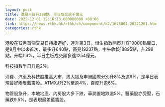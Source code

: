 ```yaml
---
layout: post
title: 港股半日升298點　半日成交逾千億元
date: 2022-12-01 12:16:13.000000000 +08:00
link: https://news.rthk.hk/rthk/ch/component/k2/1678002-20221201.htm
categories: rthk
---
```


港股在12月首個交易日持續造好，連升第3日。恒生指數開市升穿19000點關口，是9月中以來首次，最多升640點，高見19237點，中午收報18895點，升298點，升幅1.6%，半日主板成交額多達1254億元。

科技指數半日升逾2%。

消費、汽車及科技股推高大市，周大福及申洲國際分別升8%及逾9%，是半日表現最好兩隻藍籌股。ATMXJ升2%至逾4%，百度升逾6%。

物管股急升，本地地產、內房股大多下跌，華潤置地跌逾5%。醫藥股亦受壓，石藥跌9.5%，是表現最差藍籌股。
